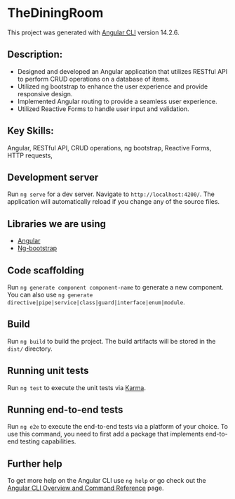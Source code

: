 # TheDiningRoom

This project was generated with [Angular CLI](https://github.com/angular/angular-cli) version 14.2.6.

## Description:

 <ul>
        <li >
          Designed and developed an Angular application that utilizes RESTful API to perform CRUD operations on a database of items.
        </li>
        <li >
          Utilized ng bootstrap to enhance the user experience and provide responsive design.
        </li>
         <li >
          Implemented Angular routing to provide a seamless user experience.
        </li>
         <li >
          Utilized Reactive Forms to handle user input and validation.
        </li>
  </ul>


## Key Skills: 

Angular, RESTful API, CRUD operations, ng bootstrap, Reactive Forms,  HTTP requests,

## Development server

Run `ng serve` for a dev server. Navigate to `http://localhost:4200/`. The application will automatically reload if you change any of the source files.

## Libraries we are using

  <ul>
        <li >
          <a href="https://angular.io/">Angular</a>
        </li>
        <li >
          <a href="https://ng-bootstrap.github.io/#/home">Ng-bootstrap</a>
        </li>
  </ul>
 

## Code scaffolding

Run `ng generate component component-name` to generate a new component. You can also use `ng generate directive|pipe|service|class|guard|interface|enum|module`.

## Build

Run `ng build` to build the project. The build artifacts will be stored in the `dist/` directory.

## Running unit tests

Run `ng test` to execute the unit tests via [Karma](https://karma-runner.github.io).

## Running end-to-end tests

Run `ng e2e` to execute the end-to-end tests via a platform of your choice. To use this command, you need to first add a package that implements end-to-end testing capabilities.

## Further help

To get more help on the Angular CLI use `ng help` or go check out the [Angular CLI Overview and Command Reference](https://angular.io/cli) page.
